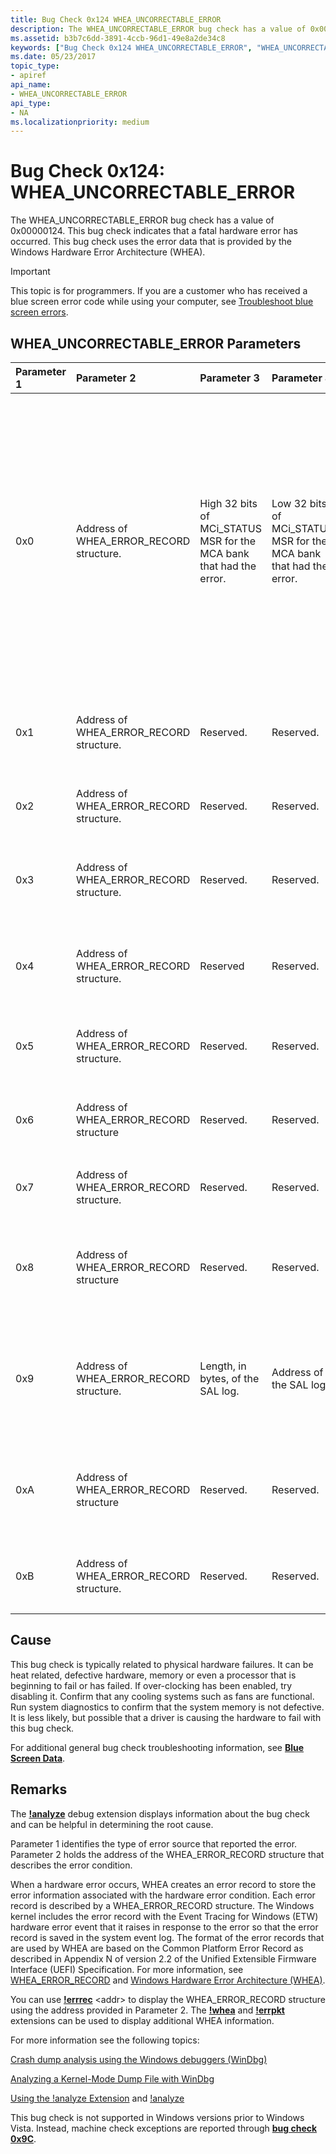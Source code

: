 ```yaml
---
title: Bug Check 0x124 WHEA_UNCORRECTABLE_ERROR
description: The WHEA_UNCORRECTABLE_ERROR bug check has a value of 0x00000124. This bug check indicates that a fatal hardware error has occurred. 
ms.assetid: b3b7c6dd-3891-4ccb-96d1-49e8a2de34c8
keywords: ["Bug Check 0x124 WHEA_UNCORRECTABLE_ERROR", "WHEA_UNCORRECTABLE_ERROR"]
ms.date: 05/23/2017
topic_type:
- apiref
api_name:
- WHEA_UNCORRECTABLE_ERROR
api_type:
- NA
ms.localizationpriority: medium
---
```


# Bug Check 0x124: WHEA\_UNCORRECTABLE\_ERROR


The WHEA\_UNCORRECTABLE\_ERROR bug check has a value of 0x00000124. This bug check indicates that a fatal hardware error has occurred. This bug check uses the error data that is provided by the Windows Hardware Error Architecture (WHEA).

> [!IMPORTANT]
> This topic is for programmers. If you are a customer who has received a blue screen error code while using your computer, see [Troubleshoot blue screen errors](https://www.windows.com/stopcode).


## WHEA\_UNCORRECTABLE\_ERROR Parameters


<table>
<colgroup>
<col width="20%" />
<col width="20%" />
<col width="20%" />
<col width="20%" />
<col width="20%" />
</colgroup>
<thead>
<tr class="header">
<th align="left">Parameter 1</th>
<th align="left">Parameter 2</th>
<th align="left">Parameter 3</th>
<th align="left">Parameter 4</th>
<th align="left">Cause of error</th>
</tr>
</thead>
<tbody>
<tr class="odd">
<td align="left"><p>0x0</p></td>
<td align="left"><p>Address of WHEA_ERROR_RECORD structure.</p></td>
<td align="left"><p>High 32 bits of MCi_STATUS MSR for the MCA bank that had the error.</p></td>
<td align="left"><p>Low 32 bits of MCi_STATUS MSR for the MCA bank that had the error.</p></td>
<td align="left"><p>A machine check exception occurred.</p>
<p>These parameter descriptions apply if the processor is based on the x64 architecture, or the x86 architecture that has the MCA feature available (for example, Intel Pentium Pro, Pentium IV, or Xeon).</p></td>
</tr>
<tr class="even">
<td align="left"><p>0x1</p></td>
<td align="left"><p>Address of WHEA_ERROR_RECORD structure.</p></td>
<td align="left"><p>Reserved.</p></td>
<td align="left"><p>Reserved.</p></td>
<td align="left"><p>A corrected machine check exception occurred.</p></td>
</tr>
<tr class="odd">
<td align="left"><p>0x2</p></td>
<td align="left"><p>Address of WHEA_ERROR_RECORD structure.</p></td>
<td align="left"><p>Reserved.</p></td>
<td align="left"><p>Reserved.</p></td>
<td align="left"><p>A corrected platform error occurred.</p></td>
</tr>
<tr class="even">
<td align="left"><p>0x3</p></td>
<td align="left"><p>Address of WHEA_ERROR_RECORD structure.</p></td>
<td align="left"><p>Reserved.</p></td>
<td align="left"><p>Reserved.</p></td>
<td align="left"><p>A nonmaskable Interrupt (NMI) error occurred.</p></td>
</tr>
<tr class="odd">
<td align="left"><p>0x4</p></td>
<td align="left"><p>Address of WHEA_ERROR_RECORD structure.</p></td>
<td align="left"><p>Reserved</p></td>
<td align="left"><p>Reserved.</p></td>
<td align="left"><p>An uncorrectable PCI Express error occurred.</p></td>
</tr>
<tr class="even">
<td align="left"><p>0x5</p></td>
<td align="left"><p>Address of WHEA_ERROR_RECORD structure.</p></td>
<td align="left"><p>Reserved.</p></td>
<td align="left"><p>Reserved.</p></td>
<td align="left"><p>A generic hardware error occurred.</p></td>
</tr>
<tr class="odd">
<td align="left"><p>0x6</p></td>
<td align="left"><p>Address of WHEA_ERROR_RECORD structure</p></td>
<td align="left"><p>Reserved.</p></td>
<td align="left"><p>Reserved.</p></td>
<td align="left"><p>An initialization error occurred.</p></td>
</tr>
<tr class="even">
<td align="left"><p>0x7</p></td>
<td align="left"><p>Address of WHEA_ERROR_RECORD structure.</p></td>
<td align="left"><p>Reserved.</p></td>
<td align="left"><p>Reserved.</p></td>
<td align="left"><p>A BOOT error occurred.</p></td>
</tr>
<tr class="odd">
<td align="left"><p>0x8</p></td>
<td align="left"><p>Address of WHEA_ERROR_RECORD structure</p></td>
<td align="left"><p>Reserved.</p></td>
<td align="left"><p>Reserved.</p></td>
<td align="left"><p>A Scalable Coherent Interface (SCI) generic error occurred.</p></td>
</tr>
<tr class="even">
<td align="left"><p>0x9</p></td>
<td align="left"><p>Address of WHEA_ERROR_RECORD structure.</p></td>
<td align="left"><p>Length, in bytes, of the SAL log.</p></td>
<td align="left"><p>Address of the SAL log.</p></td>
<td align="left"><p>An uncorrectable Itanium-based machine check abort error occurred.</p></td>
</tr>
<tr class="odd">
<td align="left"><p>0xA</p></td>
<td align="left"><p>Address of WHEA_ERROR_RECORD structure</p></td>
<td align="left"><p>Reserved.</p></td>
<td align="left"><p>Reserved.</p></td>
<td align="left"><p>A corrected Itanium-based machine check error occurred.</p></td>
</tr>
<tr class="even">
<td align="left"><p>0xB</p></td>
<td align="left"><p>Address of WHEA_ERROR_RECORD structure.</p></td>
<td align="left"><p>Reserved.</p></td>
<td align="left"><p>Reserved.</p></td>
<td align="left"><p>A corrected Itanium platform error occurred.</p></td>
</tr>
</tbody>
</table>

 

Cause
-----

This bug check is typically related to physical hardware failures. It can be heat related, defective hardware, memory or even a processor that is beginning to fail or has failed. If over-clocking has been enabled, try disabling it. Confirm that any cooling systems such as fans are functional. Run system diagnostics to confirm that the system memory is not defective. It is less likely, but possible that a driver is causing the hardware to fail with this bug check.

For additional general bug check troubleshooting information, see [**Blue Screen Data**](blue-screen-data.md).

Remarks
-------

The [**!analyze**](-analyze.md) debug extension displays information about the bug check and can be helpful in determining the root cause.

Parameter 1 identifies the type of error source that reported the error. Parameter 2 holds the address of the WHEA\_ERROR\_RECORD structure that describes the error condition.

When a hardware error occurs, WHEA creates an error record to store the error information associated with the hardware error condition. Each error record is described by a WHEA\_ERROR\_RECORD structure. The Windows kernel includes the error record with the Event Tracing for Windows (ETW) hardware error event that it raises in response to the error so that the error record is saved in the system event log. The format of the error records that are used by WHEA are based on the Common Platform Error Record as described in Appendix N of version 2.2 of the Unified Extensible Firmware Interface (UEFI) Specification. For more information, see [WHEA\_ERROR\_RECORD](/windows-hardware/drivers/ddi/ntddk/ns-ntddk-_whea_error_record) and [Windows Hardware Error Architecture (WHEA)](../whea/index.md).

You can use [**!errrec**](-errrec.md) &lt;addr&gt; to display the WHEA\_ERROR\_RECORD structure using the address provided in Parameter 2. The [**!whea**](-whea.md) and [**!errpkt**](-errpkt.md) extensions can be used to display additional WHEA information.

For more information see the following topics:

[Crash dump analysis using the Windows debuggers (WinDbg)](crash-dump-files.md)

[Analyzing a Kernel-Mode Dump File with WinDbg](analyzing-a-kernel-mode-dump-file-with-windbg.md)

[Using the !analyze Extension](using-the--analyze-extension.md) and [!analyze](-analyze.md)

This bug check is not supported in Windows versions prior to Windows Vista. Instead, machine check exceptions are reported through [**bug check 0x9C**](bug-check-0x9c--machine-check-exception.md).

 

